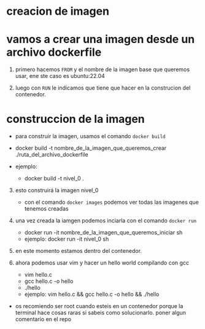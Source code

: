 # creacion de imagen

# vamos a crear una imagen desde un archivo dockerfile

 1. primero hacemos `FROM` y el nombre de la imagen base que queremos usar, ene ste caso es ubuntu:22.04

 2. luego con `RUN` le indicamos que tiene que hacer en la construcion del contenedor.

# construccion de la imagen
- para construir la imagen, usamos el comando `docker build`

- docker build -t nombre_de_la_imagen_que_queremos_crear ./ruta_del_archivo_dockerfile

- ejemplo:
	- docker build -t nivel_0 .

3.  esto construirá la imagen nivel_0
	- con el comando `docker images` podemos ver todas las imagenes que tenemos creadas
4. una vez creada la iamgen podemos inciarla con el comando `docker run`
	- docker run -it nombre_de_la_imagen_que_queremos_iniciar sh
	- ejemplo: docker run -it nivel_0 sh
5. en este momento estamos dentro del contenedor.

6. ahora podemos usar vim y hacer un hello world compilando con gcc
	- vim hello.c
	- gcc hello.c -o hello
	- ./hello
	- ejemplo: vim hello.c && gcc hello.c -o hello && ./hello

- os recomiendo ser root cuando esteis en un contenedor porque la terminal hace cosas raras si sabeis como solucionarlo. poner algun comentario en el repo
